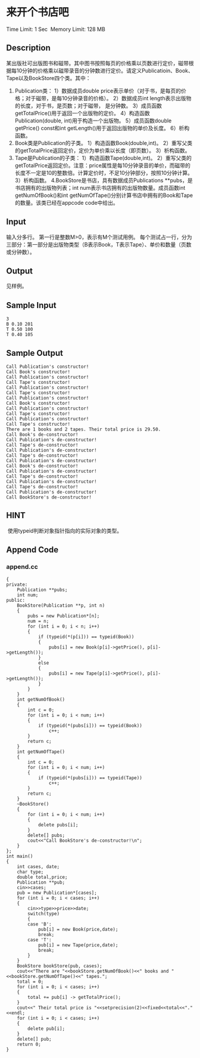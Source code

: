 # 来开个书店吧
Time Limit: 1 Sec  Memory Limit: 128 MB


## Description
某出版社可出版图书和磁带。其中图书按照每页的价格乘以页数进行定价，磁带根据每10分钟的价格乘以磁带录音的分钟数进行定价。请定义Publicatioin、Book、Tape以及BookStore四个类。其中：
1. Publication类：
1）数据成员double price表示单价（对于书，是每页的价格；对于磁带，是每10分钟录音的价格）。
2）数据成员int length表示出版物的长度，对于书，是页数；对于磁带， 是分钟数。
3）成员函数getTotalPrice()用于返回一个出版物的定价。
4）构造函数Publication(double, int)用于构造一个出版物。
5）成员函数double getPrice() const和int getLength()用于返回出版物的单价及长度。
6）析构函数。
2. Book类是Publication的子类。
1）构造函数Book(double,int)。
2）重写父类的getTotalPrice返回定价，定价为单价乘以长度（即页数）。
3）析构函数。
3. Tape是Publication的子类：
1）构造函数Tape(double,int)。
2）重写父类的getTotalPrice返回定价。注意：price属性是每10分钟录音的单价，而磁带的长度不一定是10的整数倍。计算定价时，不足10分钟部分，按照10分钟计算。
3）析构函数。
4.BookStore是书店，具有数据成员Publications **pubs，是书店拥有的出版物列表；int num表示书店拥有的出版物数量。成员函数int getNumOfBook()和int getNumOfTape()分别计算书店中拥有的Book和Tape的数量。该类已经在appcode code中给出。


## Input
输入分多行。
第一行是整数M>0，表示有M个测试用例。
每个测试占一行，分为三部分：第一部分是出版物类型（B表示Book，T表示Tape）、单价和数量（页数或分钟数）。


## Output
见样例。


## Sample Input
```
3
B 0.10 201
T 0.50 100
T 0.40 105

```
## Sample Output
```
Call Publication's constructor!
Call Book's constructor!
Call Publication's constructor!
Call Tape's constructor!
Call Publication's constructor!
Call Tape's constructor!
Call Publication's constructor!
Call Book's constructor!
Call Publication's constructor!
Call Tape's constructor!
Call Publication's constructor!
Call Tape's constructor!
There are 1 books and 2 tapes. Their total price is 29.50.
Call Book's de-constructor!
Call Publication's de-constructor!
Call Tape's de-constructor!
Call Publication's de-constructor!
Call Tape's de-constructor!
Call Publication's de-constructor!
Call Book's de-constructor!
Call Publication's de-constructor!
Call Tape's de-constructor!
Call Publication's de-constructor!
Call Tape's de-constructor!
Call Publication's de-constructor!
Call BookStore's de-constructor!

```

## HINT
 使用typeid判断对象指针指向的实际对象的类型。

## Append Code
### append.cc
```cppclass BookStore
{
private:
    Publication **pubs;
    int num;
public:
    BookStore(Publication **p, int n)
    {
        pubs = new Publication*[n];
        num = n;
        for (int i = 0; i < n; i++)
        {
            if (typeid(*(p[i])) == typeid(Book))
            {
                pubs[i] = new Book(p[i]->getPrice(), p[i]->getLength());
            }
            else
            {
                pubs[i] = new Tape(p[i]->getPrice(), p[i]->getLength());
            }
        }
    }
    int getNumOfBook()
    {
        int c = 0;
        for (int i = 0; i < num; i++)
        {
            if (typeid(*(pubs[i])) == typeid(Book))
                c++;
        }
        return c;
    }
    int getNumOfTape()
    {
        int c = 0;
        for (int i = 0; i < num; i++)
        {
            if (typeid(*(pubs[i])) == typeid(Tape))
                c++;
        }
        return c;
    }
    ~BookStore()
    {
        for (int i = 0; i < num; i++)
        {
            delete pubs[i];
        }
        delete[] pubs;
        cout<<"Call BookStore's de-constructor!\n";
    }
};
int main()
{
    int cases, date;
    char type;
    double total,price;
    Publication **pub;
    cin>>cases;
    pub = new Publication*[cases];
    for (int i = 0; i < cases; i++)
    {
        cin>>type>>price>>date;
        switch(type)
        {
        case 'B':
            pub[i] = new Book(price,date);
            break;
        case 'T':
            pub[i] = new Tape(price,date);
            break;
        }
    }
    BookStore bookStore(pub, cases);
    cout<<"There are "<<bookStore.getNumOfBook()<<" books and "<<bookStore.getNumOfTape()<<" tapes.";
    total = 0;
    for (int i = 0; i < cases; i++)
    {
        total += pub[i] -> getTotalPrice();
    }
    cout<<" Their total price is "<<setprecision(2)<<fixed<<total<<"."<<endl;
    for (int i = 0; i < cases; i++)
    {
        delete pub[i];
    }
    delete[] pub;
    return 0;
}
```
